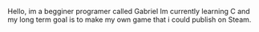 Hello, im a begginer programer called Gabriel
Im currently learning C and my long term goal is to make my own game that i could publish on Steam.
